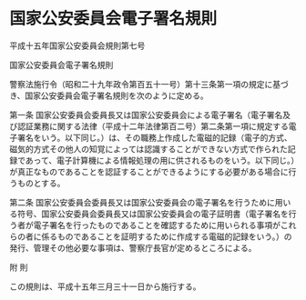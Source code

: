 # 国家公安委員会電子署名規則

平成十五年国家公安委員会規則第七号

国家公安委員会電子署名規則

警察法施行令（昭和二十九年政令第百五十一号）第十三条第一項の規定に基づき、国家公安委員会電子署名規則を次のように定める。

第一条 国家公安委員会委員長又は国家公安委員会による電子署名（電子署名及び認証業務に関する法律（平成十二年法律第百二号）第二条第一項に規定する電子署名をいう。以下同じ。）は、その職務上作成した電磁的記録（電子的方式、磁気的方式その他人の知覚によっては認識することができない方式で作られた記録であって、電子計算機による情報処理の用に供されるものをいう。以下同じ。）が真正なものであることを認証することができるようにする必要がある場合に行うものとする。

第二条 国家公安委員会委員長又は国家公安委員会の電子署名を行うために用いる符号、国家公安委員会委員長又は国家公安委員会の電子証明書（電子署名を行う者が電子署名を行ったものであることを確認するために用いられる事項がこれらの者に係るものであることを証明するために作成する電磁的記録をいう。）の発行、管理その他必要な事項は、警察庁長官が定めるところによる。

附 則

この規則は、平成十五年三月三十一日から施行する。
